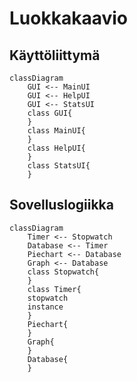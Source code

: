 # Luokkakaavio

## Käyttöliittymä

```mermaid
classDiagram
	GUI <-- MainUI
	GUI <-- HelpUI
	GUI <-- StatsUI
	class GUI{
	}
	class MainUI{
	}
	class HelpUI{
	}
	class StatsUI{
	}
```

## Sovelluslogiikka

```mermaid
classDiagram
	Timer <-- Stopwatch
	Database <-- Timer
	Piechart <-- Database
	Graph <-- Database
	class Stopwatch{
	}
	class Timer{
	stopwatch
	instance
	}
	Piechart{
	}
	Graph{
	}
	Database{
	}
```